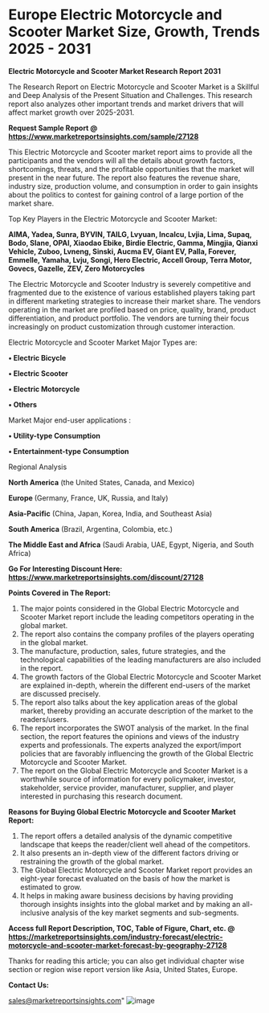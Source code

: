  # Europe Electric Motorcycle and Scooter Market Size, Growth, Trends 2025 - 2031

<strong>Electric Motorcycle and Scooter Market Research Report 2031</strong>

The Research Report on Electric Motorcycle and Scooter Market is a Skillful and Deep Analysis of the Present Situation and Challenges. This research report also analyzes other important trends and market drivers that will affect market growth over 2025-2031.

<strong>Request Sample Report @ <a href=https://www.marketreportsinsights.com/sample/27128>https://www.marketreportsinsights.com/sample/27128</a></strong>

This Electric Motorcycle and Scooter market report aims to provide all the participants and the vendors will all the details about growth factors, shortcomings, threats, and the profitable opportunities that the market will present in the near future. The report also features the revenue share, industry size, production volume, and consumption in order to gain insights about the politics to contest for gaining control of a large portion of the market share.

Top Key Players in the Electric Motorcycle and Scooter Market:

<strong>AIMA, Yadea, Sunra, BYVIN, TAILG, Lvyuan, Incalcu, Lvjia, Lima, Supaq, Bodo, Slane, OPAI, Xiaodao Ebike, Birdie Electric, Gamma, Mingjia, Qianxi Vehicle, Zuboo, Lvneng, Sinski, Aucma EV, Giant EV, Palla, Forever, Emmelle, Yamaha, Lvju, Songi, Hero Electric, Accell Group, Terra Motor, Govecs, Gazelle, ZEV, Zero Motorcycles</strong>

The Electric Motorcycle and Scooter Industry is severely competitive and fragmented due to the existence of various established players taking part in different marketing strategies to increase their market share. The vendors operating in the market are profiled based on price, quality, brand, product differentiation, and product portfolio. The vendors are turning their focus increasingly on product customization through customer interaction.

Electric Motorcycle and Scooter Market Major Types are:

<strong>• Electric Bicycle

• Electric Scooter

• Electric Motorcycle

• Others</strong>

Market Major end-user applications :

<strong>• Utility-type Consumption

• Entertainment-type Consumption</strong>

Regional Analysis

</u><strong><b>North America</b></strong> (the United States, Canada, and Mexico)

<strong><b>Europe </b></strong>(Germany, France, UK, Russia, and Italy)

<strong><b>Asia-Pacific</b></strong> (China, Japan, Korea, India, and Southeast Asia)

<strong><b>South America</b></strong> (Brazil, Argentina, Colombia, etc.)

<strong><b>The Middle East and Africa</b></strong> (Saudi Arabia, UAE, Egypt, Nigeria, and South Africa)

<strong>Go For Interesting Discount Here: <a href=https://www.marketreportsinsights.com/discount/27128>https://www.marketreportsinsights.com/discount/27128</a></strong>

<strong>Points Covered in The Report:</strong>
<ol>
  <li>The major points considered in the Global Electric Motorcycle and Scooter Market report include the leading competitors operating in the global market.</li>
  <li>The report also contains the company profiles of the players operating in the global market.</li>
  <li>The manufacture, production, sales, future strategies, and the technological capabilities of the leading manufacturers are also included in the report.</li>
  <li>The growth factors of the Global Electric Motorcycle and Scooter Market are explained in-depth, wherein the different end-users of the market are discussed precisely.</li>
  <li>The report also talks about the key application areas of the global market, thereby providing an accurate description of the market to the readers/users.</li>
  <li>The report incorporates the SWOT analysis of the market. In the final section, the report features the opinions and views of the industry experts and professionals. The experts analyzed the export/import policies that are favorably influencing the growth of the Global Electric Motorcycle and Scooter Market.</li>
  <li>The report on the Global Electric Motorcycle and Scooter Market is a worthwhile source of information for every policymaker, investor, stakeholder, service provider, manufacturer, supplier, and player interested in purchasing this research document.</li>
</ol>
<strong>Reasons for Buying Global Electric Motorcycle and Scooter Market Report:</strong>

<ol>
  <li>The report offers a detailed analysis of the dynamic competitive landscape that keeps the reader/client well ahead of the competitors.</li>
  <li>It also presents an in-depth view of the different factors driving or restraining the growth of the global market.</li>
  <li>The Global Electric Motorcycle and Scooter Market report provides an eight-year forecast evaluated on the basis of how the market is estimated to grow.</li>
  <li>It helps in making aware business decisions by having providing thorough insights insights into the global market and by making an all-inclusive analysis of the key market segments and sub-segments.</li>
</ol>
<strong>Access full Report Description, TOC, Table of Figure, Chart, etc. @ <a href=https://marketreportsinsights.com/industry-forecast/electric-motorcycle-and-scooter-market-forecast-by-geography-27128>https://marketreportsinsights.com/industry-forecast/electric-motorcycle-and-scooter-market-forecast-by-geography-27128</a></strong>


Thanks for reading this article; you can also get individual chapter wise section or region wise report version like Asia, United States, Europe.

<strong>Contact Us:</strong>

sales@marketreportsinsights.com"
![image](https://github.com/user-attachments/assets/748fb9da-98a9-487a-8522-0c2fbfcb610d)
